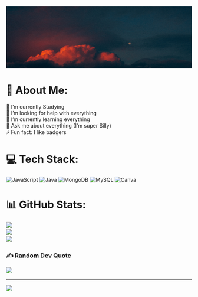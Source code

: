 <link rel="stylesheet" type="text/css" href="cssGit">

![Mi Imagen](./FotosGit/6.png)
# 💫 About Me:
🔭 I’m currently Studying<br>🤝 I’m looking for help with everything<br>🌱 I’m currently learning everything<br>💬 Ask me about everything (I'm super Silly)<br>⚡ Fun fact: I like badgers


# 💻 Tech Stack:
![JavaScript](https://img.shields.io/badge/javascript-%23323330.svg?style=for-the-badge&logo=javascript&logoColor=%23F7DF1E) ![Java](https://img.shields.io/badge/java-%23ED8B00.svg?style=for-the-badge&logo=openjdk&logoColor=white) ![MongoDB](https://img.shields.io/badge/MongoDB-%234ea94b.svg?style=for-the-badge&logo=mongodb&logoColor=white) ![MySQL](https://img.shields.io/badge/mysql-%2300000f.svg?style=for-the-badge&logo=mysql&logoColor=white) ![Canva](https://img.shields.io/badge/Canva-%2300C4CC.svg?style=for-the-badge&logo=Canva&logoColor=white)
# 📊 GitHub Stats:
![](https://github-readme-stats.vercel.app/api?username=Mariangel&theme=tokyonight&hide_border=false&include_all_commits=false&count_private=false)<br/>
![](https://github-readme-streak-stats.herokuapp.com/?user=Mariangel&theme=tokyonight&hide_border=false)<br/>
![](https://github-readme-stats.vercel.app/api/top-langs/?username=Mariangel&theme=tokyonight&hide_border=false&include_all_commits=false&count_private=false&layout=compact)

### ✍️ Random Dev Quote
![](https://quotes-github-readme.vercel.app/api?type=horizontal&theme=tokyonight)

---
[![](https://visitcount.itsvg.in/api?id=Mariangel&icon=3&color=9)](https://visitcount.itsvg.in)

<!-- Proudly created with GPRM ( https://gprm.itsvg.in ) -->
